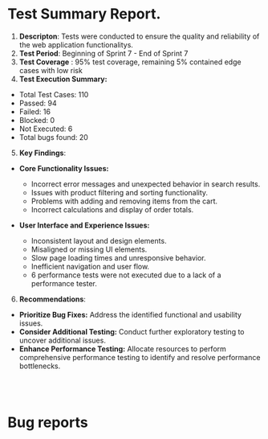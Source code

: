 <h1 id="Test-report">Test Summary Report.</h1>

1. **Descripton**: Tests were conducted to ensure the quality and reliability of the web application functionalitys.
2. **Test Period**: Beginning of Sprint 7 - End of Sprint 7
3. **Test Coverage** : 95% test coverage, remaining 5% contained edge cases with low risk
4. **Test Execution Summary:** 
* Total Test Cases: 110
* Passed: 94
* Failed: 16
* Blocked: 0
* Not Executed: 6
* Total bugs found: 20


5. **Key Findings**:

 + **Core Functionality Issues:**
   + Incorrect error messages and unexpected behavior in search results.
   + Issues with product filtering and sorting functionality.
   + Problems with adding and removing items from the cart.
   + Incorrect calculations and display of order totals.
  
+ **User Interface and Experience Issues:**
   + Inconsistent layout and design elements.
   + Misaligned or missing UI elements.
   +  Slow page loading times and unresponsive behavior.
   + Inefficient navigation and user flow.
   + 6 performance tests were not executed due to a lack of a performance tester.

6. **Recommendations**:

* **Prioritize Bug Fixes:** Address the identified functional and usability issues.
* **Consider Additional Testing:** Conduct further exploratory testing to uncover additional issues.
* **Enhance Performance Testing:** Allocate resources to perform comprehensive performance testing to identify and resolve performance bottlenecks.

<br></br>

<h1 id="Qase-Main">Bug reports</h1>
